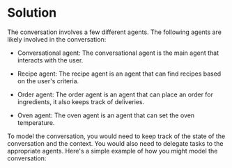 # Solution 

The conversation involves a few different agents. The following agents are likely involved in the conversation: 

- Conversational agent: The conversational agent is the main agent that interacts with the user.  

- Recipe agent: The recipe agent is an agent that can find recipes based on the user's criteria. 

- Order agent: The order agent is an agent that can place an order for ingredients, it also keeps track of deliveries. 

- Oven agent: The oven agent is an agent that can set the oven temperature. 

To model the conversation, you would need to keep track of the state of the conversation and the context. You would also need to delegate tasks to the appropriate agents. Here's a simple example of how you might model the conversation: 
